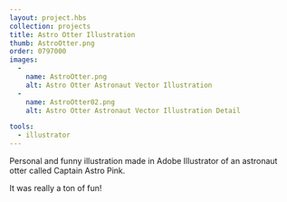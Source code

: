 ```yaml
---
layout: project.hbs
collection: projects
title: Astro Otter Illustration
thumb: AstroOtter.png
order: 0797000
images:
  -
    name: AstroOtter.png
    alt: Astro Otter Astronaut Vector Illustration
  -
    name: AstroOtter02.png
    alt: Astro Otter Astronaut Vector Illustration Detail

tools:
  - illustrator
---
```


Personal and funny illustration made in Adobe Illustrator of an astronaut otter called Captain Astro Pink.

It was really a ton of fun!
